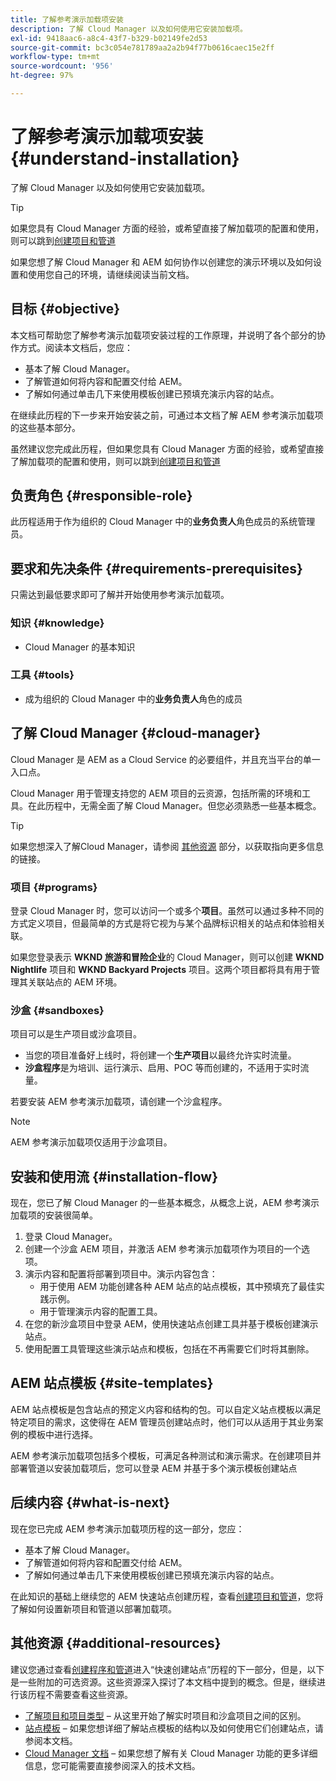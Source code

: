 ```yaml
---
title: 了解参考演示加载项安装
description: 了解 Cloud Manager 以及如何使用它安装加载项。
exl-id: 9418aac6-a8c4-43f7-b329-b02149fe2d53
source-git-commit: bc3c054e781789aa2a2b94f77b0616caec15e2ff
workflow-type: tm+mt
source-wordcount: '956'
ht-degree: 97%

---
```


# 了解参考演示加载项安装 {#understand-installation}

了解 Cloud Manager 以及如何使用它安装加载项。

>[!TIP]
>
>如果您具有 Cloud Manager 方面的经验，或希望直接了解加载项的配置和使用，则可以跳到[创建项目和管道](create-program.md)
>
>如果您想了解 Cloud Manager 和 AEM 如何协作以创建您的演示环境以及如何设置和使用您自己的环境，请继续阅读当前文档。

## 目标 {#objective}

本文档可帮助您了解参考演示加载项安装过程的工作原理，并说明了各个部分的协作方式。阅读本文档后，您应：

* 基本了解 Cloud Manager。
* 了解管道如何将内容和配置交付给 AEM。
* 了解如何通过单击几下来使用模板创建已预填充演示内容的站点。

在继续此历程的下一步来开始安装之前，可通过本文档了解 AEM 参考演示加载项的这些基本部分。

虽然建议您完成此历程，但如果您具有 Cloud Manager 方面的经验，或希望直接了解加载项的配置和使用，则可以跳到[创建项目和管道](create-program.md)

## 负责角色 {#responsible-role}

此历程适用于作为组织的 Cloud Manager 中的&#x200B;**业务负责人**&#x200B;角色成员的系统管理员。

## 要求和先决条件 {#requirements-prerequisites}

只需达到最低要求即可了解并开始使用参考演示加载项。

### 知识 {#knowledge}

* Cloud Manager 的基本知识

### 工具 {#tools}

* 成为组织的 Cloud Manager 中的&#x200B;**业务负责人**&#x200B;角色的成员

## 了解 Cloud Manager {#cloud-manager}

Cloud Manager 是 AEM as a Cloud Service 的必要组件，并且充当平台的单一入口点。

Cloud Manager 用于管理支持您的 AEM 项目的云资源，包括所需的环境和工具。在此历程中，无需全面了解 Cloud Manager。但您必须熟悉一些基本概念。

>[!TIP]
>
>如果您想深入了解Cloud Manager，请参阅 [其他资源](#additional-resources) 部分，以获取指向更多信息的链接。

### 项目 {#programs}

登录 Cloud Manager 时，您可以访问一个或多个&#x200B;**项目**。虽然可以通过多种不同的方式定义项目，但最简单的方式是将它视为与某个品牌标识相关的站点和体验相关联。

如果您登录表示 **WKND 旅游和冒险企业**&#x200B;的 Cloud Manager，则可以创建 **WKND Nightlife** 项目和 **WKND Backyard Projects** 项目。这两个项目都将具有用于管理其关联站点的 AEM 环境。

### 沙盒 {#sandboxes}

项目可以是生产项目或沙盒项目。

* 当您的项目准备好上线时，将创建一个&#x200B;**生产项目**&#x200B;以最终允许实时流量。
* **沙盒程序**&#x200B;是为培训、运行演示、启用、POC 等而创建的，不适用于实时流量。

若要安装 AEM 参考演示加载项，请创建一个沙盒程序。

>[!NOTE]
>
>AEM 参考演示加载项仅适用于沙盒项目。

## 安装和使用流 {#installation-flow}

现在，您已了解 Cloud Manager 的一些基本概念，从概念上说，AEM 参考演示加载项的安装很简单。

1. 登录 Cloud Manager。
1. 创建一个沙盒 AEM 项目，并激活 AEM 参考演示加载项作为项目的一个选项。
1. 演示内容和配置将部署到项目中。演示内容包含：
   * 用于使用 AEM 功能创建各种 AEM 站点的站点模板，其中预填充了最佳实践示例。
   * 用于管理演示内容的配置工具。
1. 在您的新沙盒项目中登录 AEM，使用快速站点创建工具并基于模板创建演示站点。
1. 使用配置工具管理这些演示站点和模板，包括在不再需要它们时将其删除。

## AEM 站点模板 {#site-templates}

AEM 站点模板是包含站点的预定义内容和结构的包。可以自定义站点模板以满足特定项目的需求，这使得在 AEM 管理员创建站点时，他们可以从适用于其业务案例的模板中进行选择。

AEM 参考演示加载项包括多个模板，可满足各种测试和演示需求。在创建项目并部署管道以安装加载项后，您可以登录 AEM 并基于多个演示模板创建站点

## 后续内容 {#what-is-next}

现在您已完成 AEM 参考演示加载项历程的这一部分，您应：

* 基本了解 Cloud Manager。
* 了解管道如何将内容和配置交付给 AEM。
* 了解如何通过单击几下来使用模板创建已预填充演示内容的站点。

在此知识的基础上继续您的 AEM 快速站点创建历程，查看[创建项目和管道](create-program.md)，您将了解如何设置新项目和管道以部署加载项。

## 其他资源 {#additional-resources}

建议您通过查看[创建程序和管道](create-program.md)进入“快速创建站点”历程的下一部分，但是，以下是一些附加的可选资源。这些资源深入探讨了本文档中提到的概念。但是，继续进行该历程不需要查看这些资源。

* [了解项目和项目类型](https://experienceleague.adobe.com/docs/experience-manager-cloud-service/content/implementing/using-cloud-manager/programs/program-types.html) – 从这里开始了解实时项目和沙盒项目之间的区别。
* [站点模板](/help/sites-cloud/administering/site-creation/site-templates.md) – 如果您想详细了解站点模板的结构以及如何使用它们创建站点，请参阅本文档。
* [Cloud Manager 文档](https://experienceleague.adobe.com/docs/experience-manager-cloud-service/content/onboarding/onboarding-concepts/cloud-manager-introduction.html) – 如果您想了解有关 Cloud Manager 功能的更多详细信息，您可能需要直接参阅深入的技术文档。
